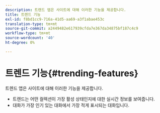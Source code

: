 ```yaml
---
description: 트렌드 앱은 사이트에 대해 이러한 기능을 제공합니다.
title: 트렌드 기능
exl-id: f8bd1cc9-716a-41d5-aa69-a3f1abae453c
translation-type: tm+mt
source-git-commit: a2449482e617939cfda7e367da34875bf187c4c9
workflow-type: tm+mt
source-wordcount: '40'
ht-degree: 0%

---
```


# 트렌드 기능{#trending-features}

트렌드 앱은 사이트에 대해 이러한 기능을 제공합니다.



* 트렌드는 어떤 컬렉션이 가장 활성 상태인지에 대한 실시간 정보를 보여줍니다.
* 대화가 가장 인기 있는 대화에서 가장 적게 표시되는 대화입니다.
